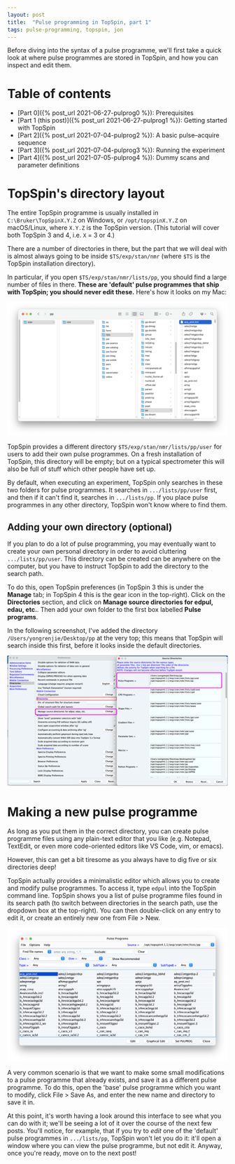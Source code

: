 ```yaml
---
layout: post
title:  "Pulse programming in TopSpin, part 1"
tags: pulse-programming, topspin, jon
---
```


Before diving into the syntax of a pulse programme, we'll first take a quick look at where pulse programmes are stored in TopSpin, and how you can inspect and edit them.

# Table of contents

 - [Part 0]({% post_url 2021-06-27-pulprog0 %}): Prerequisites
 - [Part 1 (this post)]({% post_url 2021-06-27-pulprog1 %}): Getting started with TopSpin
 - [Part 2]({% post_url 2021-07-04-pulprog2 %}): A basic pulse–acquire sequence
 - [Part 3]({% post_url 2021-07-04-pulprog3 %}): Running the experiment
 - [Part 4]({% post_url 2021-07-05-pulprog4 %}): Dummy scans and parameter definitions


# TopSpin's directory layout

The entire TopSpin programme is usually installed in `C:\Bruker\TopSpinX.Y.Z` on Windows, or `/opt/topspinX.Y.Z` on macOS/Linux, where `X.Y.Z` is the TopSpin version.
(This tutorial will cover both TopSpin 3 and 4, i.e. `X` = 3 or 4.)

There are a number of directories in there, but the part that we will deal with is almost always going to be inside `$TS/exp/stan/nmr` (where `$TS` is the TopSpin installation directory).

In particular, if you open `$TS/exp/stan/nmr/lists/pp`, you should find a large number of files in there.
**These are 'default' pulse programmes that ship with TopSpin; you should never edit these.**
Here's how it looks on my Mac:

![/lists/pp directory](/assets/images/pulprog/lists_pp.png)

TopSpin provides a different directory `$TS/exp/stan/nmr/lists/pp/user` for users to add their own pulse programmes.
On a fresh installation of TopSpin, this directory will be empty; but on a typical spectrometer this will also be full of stuff which other people have set up.

By default, when executing an experiment, TopSpin only searches in these two folders for pulse programmes.
It searches in `.../lists/pp/user` first, and then if it can't find it, searches in `.../lists/pp`.
If you place pulse programmes in any other directory, TopSpin won't know where to find them.

## Adding your own directory (optional)

If you plan to do a lot of pulse programming, you may eventually want to create your own personal directory in order to avoid cluttering `.../lists/pp/user`.
This directory can be created can be anywhere on the computer, but you have to instruct TopSpin to add the directory to the search path.

To do this, open TopSpin preferences (in TopSpin 3 this is under the **Manage** tab; in TopSpin 4 this is the gear icon in the top-right).
Click on the **Directories** section, and click on **Manage source directories for edpul, edau, etc.**.
Then add your own folder to the first box labelled **Pulse programs**.

In the following screenshot, I've added the directory `/Users/yongrenjie/Desktop/pp` at the very top; this means that TopSpin will search inside this first, before it looks inside the default directories.

![Adding a new source directory](/assets/images/pulprog/manage_directories.png)


# Making a new pulse programme

As long as you put them in the correct directory, you can create pulse programme files using any plain-text editor that you like (e.g. Notepad, TextEdit, or even more code-oriented editors like VS Code, vim, or emacs).

However, this can get a bit tiresome as you always have to dig five or six directories deep!

TopSpin actually provides a minimalistic editor which allows you to create and modify pulse programmes.
To access it, type `edpul` into the TopSpin command line.
TopSpin shows you a list of pulse programme files found in its search path (to switch between directories in the search path, use the dropdown box at the top-right).
You can then double-click on any entry to edit it, or create an entirely new one from File > New.

![edpul interface](/assets/images/pulprog/edpul.png)

A very common scenario is that we want to make some small modifications to a pulse programme that already exists, and save it as a different pulse programme.
To do this, open the 'base' pulse programme which you want to modify, click File > Save As, and enter the new name and directory to save it in.

At this point, it's worth having a look around this interface to see what you can do with it; we'll be seeing a lot of it over the course of the next few posts.
You'll notice, for example, that if you try to *edit* one of the 'default' pulse programmes in `.../lists/pp`, TopSpin won't let you do it: it'll open a window where you can view the pulse programme, but not edit it.
Anyway, once you're ready, move on to the next post!
